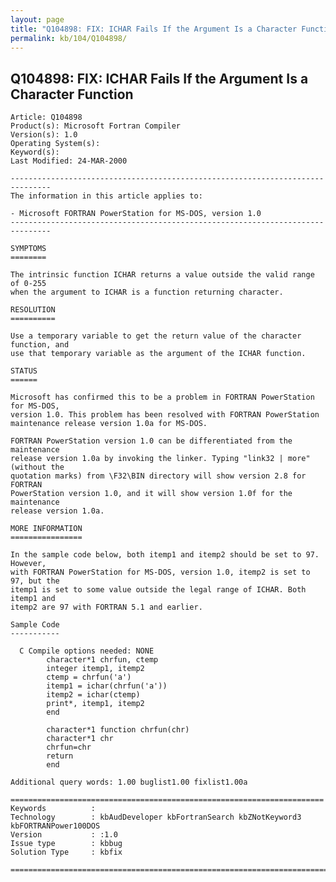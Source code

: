 ```yaml
---
layout: page
title: "Q104898: FIX: ICHAR Fails If the Argument Is a Character Function"
permalink: kb/104/Q104898/
---
```


## Q104898: FIX: ICHAR Fails If the Argument Is a Character Function

	Article: Q104898
	Product(s): Microsoft Fortran Compiler
	Version(s): 1.0
	Operating System(s): 
	Keyword(s): 
	Last Modified: 24-MAR-2000
	
	-------------------------------------------------------------------------------
	The information in this article applies to:
	
	- Microsoft FORTRAN PowerStation for MS-DOS, version 1.0 
	-------------------------------------------------------------------------------
	
	SYMPTOMS
	========
	
	The intrinsic function ICHAR returns a value outside the valid range of 0-255
	when the argument to ICHAR is a function returning character.
	
	RESOLUTION
	==========
	
	Use a temporary variable to get the return value of the character function, and
	use that temporary variable as the argument of the ICHAR function.
	
	STATUS
	======
	
	Microsoft has confirmed this to be a problem in FORTRAN PowerStation for MS-DOS,
	version 1.0. This problem has been resolved with FORTRAN PowerStation
	maintenance release version 1.0a for MS-DOS.
	
	FORTRAN PowerStation version 1.0 can be differentiated from the maintenance
	release version 1.0a by invoking the linker. Typing "link32 | more" (without the
	quotation marks) from \F32\BIN directory will show version 2.8 for FORTRAN
	PowerStation version 1.0, and it will show version 1.0f for the maintenance
	release version 1.0a.
	
	MORE INFORMATION
	================
	
	In the sample code below, both itemp1 and itemp2 should be set to 97. However,
	with FORTRAN PowerStation for MS-DOS, version 1.0, itemp2 is set to 97, but the
	itemp1 is set to some value outside the legal range of ICHAR. Both itemp1 and
	itemp2 are 97 with FORTRAN 5.1 and earlier.
	
	Sample Code
	-----------
	
	  C Compile options needed: NONE
	        character*1 chrfun, ctemp
	        integer itemp1, itemp2
	        ctemp = chrfun('a')
	        itemp1 = ichar(chrfun('a'))
	        itemp2 = ichar(ctemp)
	        print*, itemp1, itemp2
	        end
	
	        character*1 function chrfun(chr)
	        character*1 chr
	        chrfun=chr
	        return
	        end
	
	Additional query words: 1.00 buglist1.00 fixlist1.00a
	
	======================================================================
	Keywords          :  
	Technology        : kbAudDeveloper kbFortranSearch kbZNotKeyword3 kbFORTRANPower100DOS
	Version           : :1.0
	Issue type        : kbbug
	Solution Type     : kbfix
	
	=============================================================================
	
